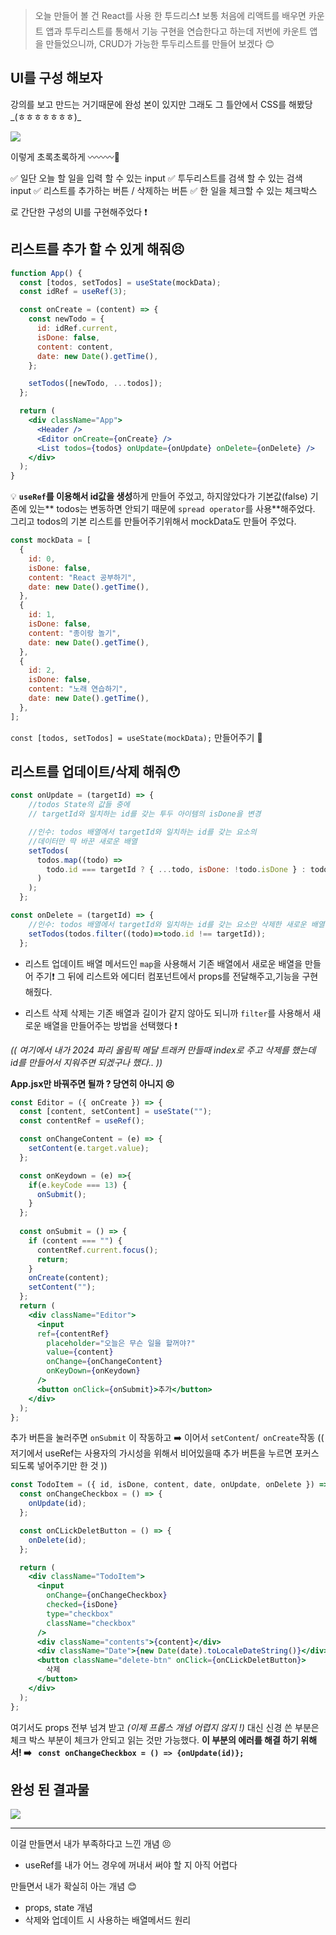 > 오늘 만들어 볼 건 React를 사용 한 투드리스❗
보통 처음에 리액트를 배우면 카운트 앱과 투두리스트를 통해서
기능 구현을 연습한다고 하는데 저번에 카운트 앱을 만들었으니까,
CRUD가 가능한 투두리스트를 만들어 보겠다 😊

## UI를 구성 해보자

강의를 보고 만드는 거기때문에 
완성 본이 있지만 그래도 그 틀안에서 CSS를 해봤당_(ㅎㅎㅎㅎㅎㅎㅎ)_

![](https://velog.velcdn.com/images/whkfk12/post/31462933-ca03-41f9-bc32-2c8530eb681f/image.png)

이렇게 초록초록하게 〰️〰️〰️💚

✅ 일단 오늘 할 일을 입력 할 수 있는 input
✅ 투두리스트를 검색 할 수 있는 검색 input
✅ 리스트를 추가하는 버튼 / 삭제하는 버튼
✅ 한 일을 체크할 수 있는 체크박스

로 간단한 구성의 UI를 구현해주었다 ❗


## 리스트를 추가 할 수 있게 해줘😣

```jsx
function App() {
  const [todos, setTodos] = useState(mockData);
  const idRef = useRef(3);

  const onCreate = (content) => {
    const newTodo = {
      id: idRef.current,
      isDone: false,
      content: content,
      date: new Date().getTime(),
    };

    setTodos([newTodo, ...todos]);
  };

  return (
    <div className="App">
      <Header />
      <Editor onCreate={onCreate} />
      <List todos={todos} onUpdate={onUpdate} onDelete={onDelete} />
    </div>
  );
}
```
💡
**`useRef`를 이용해서 id값을 생성**하게 만들어 주었고, 하지않았다가 기본값(false)
기존에 있는** todos는 변동하면 안되기 때문에 `spread operator`를 사용**해주었다.
그리고 todos의 기본 리스트를 만들어주기위해서 mockData도 만들어 주었다.
```jsx
const mockData = [
  {
    id: 0,
    isDone: false,
    content: "React 공부하기",
    date: new Date().getTime(),
  },
  {
    id: 1,
    isDone: false,
    content: "종이랑 놀기",
    date: new Date().getTime(),
  },
  {
    id: 2,
    isDone: false,
    content: "노래 연습하기",
    date: new Date().getTime(),
  },
];
```
 `const [todos, setTodos] = useState(mockData);` 만들어주기 💚
 
 ## 리스트를 업데이트/삭제 해줘😯
 
```jsx
const onUpdate = (targetId) => {
    //todos State의 값들 중에
    // targetId와 일치하는 id를 갖는 투두 아이템의 isDone을 변경

    //인수: todos 배열에서 targetId와 일치하는 id를 갖는 요소의 
    //데이터만 딱 바꾼 새로운 배열
    setTodos(
      todos.map((todo) =>
        todo.id === targetId ? { ...todo, isDone: !todo.isDone } : todo
      )
    );
  };

const onDelete = (targetId) => {
    //인수: todos 배열에서 targetId와 일치하는 id를 갖는 요소만 삭제한 새로운 배열
    setTodos(todos.filter((todo)=>todo.id !== targetId));
  };
```
+ 리스트 업데이트
배열 메서드인 `map`을 사용해서 기존 배열에서 새로운 배열을 만들어 주기❗
그 뒤에 리스트와 에디터 컴포넌트에서 props를 전달해주고,기능을 구현 해줬다.

+ 리스트 삭제
삭제는 기존 배열과 길이가 같지 않아도 되니까 `filter`를 사용해서 새로운 배열을 만들어주는 방법을 선택했다 ❗

_(( 여기에서 내가  2024 파리 올림픽 메달 트래커 만들때 index로 주고 삭제를 했는데 id를 만들어서 지워주면 되겠구나 했다.. ))_

**App.jsx만 바꿔주면 될까 ? 당연히 아니지 😣**
```jsx
const Editor = ({ onCreate }) => {
  const [content, setContent] = useState("");
  const contentRef = useRef();

  const onChangeContent = (e) => {
    setContent(e.target.value);
  };

  const onKeydown = (e) =>{
    if(e.keyCode === 13) {
      onSubmit();
    }
  };
  
  const onSubmit = () => {
    if (content === "") {
      contentRef.current.focus();
      return;
    }
    onCreate(content);
    setContent("");
  };
  return (
    <div className="Editor">
      <input
      ref={contentRef}
        placeholder="오늘은 무슨 일을 할꺼야?"
        value={content}
        onChange={onChangeContent}
        onKeyDown={onKeydown}
      />
      <button onClick={onSubmit}>추가</button>
    </div>
  );
};
```
추가 버튼을 눌러주면 `onSubmit` 이 작동하고 ➡️ 이어서 `setContent`/` onCreate`작동 
(( 저기에서 useRef는 사용자의 가시성을 위해서 비어있을때 추가 버튼을 누르면 포커스되도록 넣어주기만 한 것 ))

```jsx
const TodoItem = ({ id, isDone, content, date, onUpdate, onDelete }) => {
  const onChangeCheckbox = () => {
    onUpdate(id);
  };

  const onCLickDeletButton = () => {
    onDelete(id);
  };

  return (
    <div className="TodoItem">
      <input
        onChange={onChangeCheckbox}
        checked={isDone}
        type="checkbox"
        className="checkbox"
      />
      <div className="contents">{content}</div>
      <div className="Date">{new Date(date).toLocaleDateString()}</div>
      <button className="delete-btn" onClick={onCLickDeletButton}>
        삭제
      </button>
    </div>
  );
};
```
여기서도 props 전부 넘겨 받고 _(이제 프롭스 개념 어렵지 않지 !)_
대신 신경 쓴 부분은 체크 박스 부분이 체크가 안되고 읽는 것만 가능했다.
**이 부분의 에러를 해결 하기 위해서! 
➡️ ` const onChangeCheckbox = () => {onUpdate(id)};`**


## 완성 된 결과물 

![](https://velog.velcdn.com/images/whkfk12/post/36fd8186-41df-4968-8a57-f3b04b2e88e7/image.gif)



<hr>

이걸 만들면서 내가 부족하다고 느낀 개념 😣
+ useRef를 내가 어느 경우에 꺼내서 써야 할 지 아직 어렵다

만들면서 내가 확실히 아는 개념 😊
+ props, state 개념
+ 삭제와 업데이트 시 사용하는 배열메서드 원리





